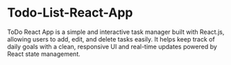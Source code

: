 # Todo-List-React-App
ToDo React App is a simple and interactive task manager built with React.js, allowing users to add, edit, and delete tasks easily. It helps keep track of daily goals with a clean, responsive UI and real-time updates powered by React state management.
